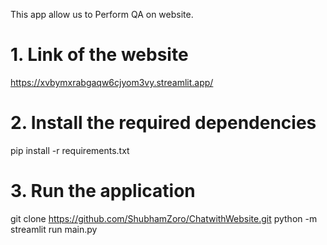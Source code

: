 This app allow us to Perform QA on website.

# 1. Link of the website
https://xvbymxrabgaqw6cjyom3vy.streamlit.app/

# 2. Install the required dependencies
pip install -r requirements.txt

# 3. Run the application
git clone https://github.com/ShubhamZoro/ChatwithWebsite.git
python -m streamlit run main.py
